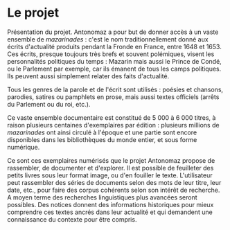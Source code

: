 # Le projet

Présentation du projet.
Antonomaz a pour but de donner accès à un vaste ensemble de *mazarinades* : c'est le nom traditionnellement donné aux écrits d'actualité produits pendant la Fronde en France, entre 1648 et 1653. Ces écrits, presque toujours très brefs et souvent polémiques, visent les personnalités politiques du temps : Mazarin mais aussi le Prince de Condé, ou le Parlement par exemple, car ils émanent de tous les camps politiques. Ils peuvent aussi simplement relater des faits d'actualité. 

Tous les genres de la parole et de l'écrit sont utilisés : poésies et chansons, parodies, satires ou pamphlets en prose, mais aussi textes officiels (arrêts du Parlement ou du roi, etc.). 

Ce vaste ensemble documentaire est constitué de 5 000 à 6 000 titres, à raison plusieurs centaines d'exemplaires par édition : plusieurs millions de *mazarinades* ont ainsi circulé à l'époque et une partie sont encore disponibles dans les bibliothèques du monde entier, et sous forme numérique.

Ce sont ces exemplaires numérisés que le projet Antonomaz propose de rassembler, de documenter et d'explorer. Il est possible de feuilleter des petits livres sous leur format image, ou d'en fouiller le texte. L'utilisateur peut rassembler des séries de documents selon des mots de leur titre, leur date, etc., pour faire des corpus cohérents selon son intérêt de recherche. A moyen terme des recherches linguistiques plus avancées seront possibles. Des notices donnent des informations historiques pour mieux comprendre ces textes ancrés dans leur actualité et qui demandent une connaissance du contexte pour être compris.
